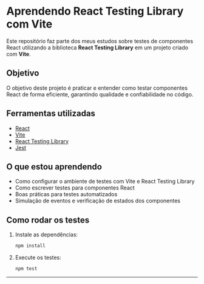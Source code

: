 # Aprendendo React Testing Library com Vite

Este repositório faz parte dos meus estudos sobre testes de componentes React utilizando a biblioteca **React Testing Library** em um projeto criado com **Vite**.

## Objetivo

O objetivo deste projeto é praticar e entender como testar componentes React de forma eficiente, garantindo qualidade e confiabilidade no código.

## Ferramentas utilizadas

- [React](https://react.dev/)
- [Vite](https://vitejs.dev/)
- [React Testing Library](https://testing-library.com/docs/react-testing-library/intro/)
- [Jest](https://jestjs.io/)

## O que estou aprendendo

- Como configurar o ambiente de testes com Vite e React Testing Library
- Como escrever testes para componentes React
- Boas práticas para testes automatizados
- Simulação de eventos e verificação de estados dos componentes

## Como rodar os testes

1. Instale as dependências:
   ```sh
   npm install
   ```

2. Execute os testes:
   ```sh
   npm test
   ```

---

